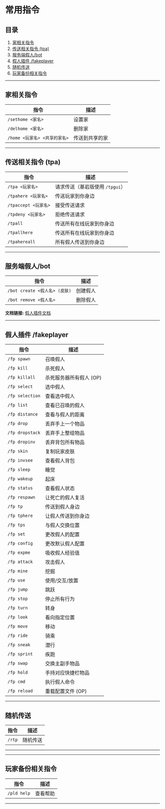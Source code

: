 # 常用指令

## 目录

1. [家相关指令](#家相关指令)
2. [传送相关指令 (tpa)](#传送相关指令-tpa)
3. [服务端假人/bot](#服务端假人bot)
4. [假人插件 /fakeplayer](#假人插件-fakeplayer)
5. [随机传送](#随机传送)
8. [玩家备份相关指令](#玩家备份相关指令)

---


## 家相关指令

| 指令 | 描述 |
| --- | --- |
| `/sethome <家名>` | 设置家 |
| `/delhome <家名>` | 删除家 |
| `/home <玩家名> <共享的家名>` | 传送到共享的家 |

---

## 传送相关指令 (tpa)

| 指令 | 描述 |
| --- | --- |
| `/tpa <玩家名>` | 请求传送（基岩版使用 `/tpgui`） |
| `/tpahere <玩家名>` | 传送玩家到你身边 |
| `/tpaccept <玩家名>` | 接受传送请求 |
| `/tpdeny <玩家名>` | 拒绝传送请求 |
| `/tpall` | 传送所有在线玩家到你身边 |
| `/tpallhere` | 传送所有在线玩家到你身边 |
| `/tpahereall` | 所有假人传送到你身边 |

---

## 服务端假人/bot

| 指令 | 描述 |
| --- | --- |
| `/bot create <假人名> (皮肤)` | 创建假人 |
| `/bot remove <假人名>` | 删除假人 |

**文档链接:** [假人插件文档](https://docs.leavesmc.org/zh_Hans/leaves/reference/fakeplayer)

---

## 假人插件 /fakeplayer

| 指令 | 描述 |
| --- | --- |
| `/fp spawn` | 召唤假人 |
| `/fp kill` | 杀死假人 |
| `/fp killall` | 杀死服务器所有假人 (OP) |
| `/fp select` | 选中假人 |
| `/fp selection` | 查看选中假人 |
| `/fp list` | 查看已召唤的假人 |
| `/fp distance` | 查看与假人的距离 |
| `/fp drop` | 丢弃手上一个物品 |
| `/fp dropstack` | 丢弃手上整组物品 |
| `/fp dropinv` | 丢弃背包所有物品 |
| `/fp skin` | 复制玩家皮肤 |
| `/fp invsee` | 查看假人背包 |
| `/fp sleep` | 睡觉 |
| `/fp wakeup` | 起床 |
| `/fp status` | 查看假人状态 |
| `/fp respawn` | 让死亡的假人复活 |
| `/fp tp` | 传送到假人身边 |
| `/fp tphere` | 让假人传送到你身边 |
| `/fp tps` | 与假人交换位置 |
| `/fp set` | 更改假人的配置 |
| `/fp config` | 更改默认假人配置 |
| `/fp expme` | 吸收假人经验值 |
| `/fp attack` | 攻击假人 |
| `/fp mine` | 挖掘 |
| `/fp use` | 使用/交互/放置 |
| `/fp jump` | 跳跃 |
| `/fp stop` | 停止所有行为 |
| `/fp turn` | 转身 |
| `/fp look` | 看向指定位置 |
| `/fp move` | 移动 |
| `/fp ride` | 骑乘 |
| `/fp sneak` | 潜行 |
| `/fp sprint` | 疾跑 |
| `/fp swap` | 交换主副手物品 |
| `/fp hold` | 手持对应快捷栏物品 |
| `/fp cmd` | 执行假人命令 |
| `/fp reload` | 重载配置文件 (OP) |


---

## 随机传送

| 指令 | 描述 |
| --- | --- |
| `/rtp` | 随机传送 |

---
---

## 玩家备份相关指令

| 指令 | 描述 |
| --- | --- |
| `/pld help` | 查看帮助 |

---